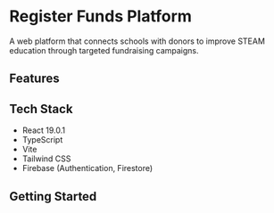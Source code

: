 # Register Funds Platform

A web platform that connects schools with donors to improve STEAM education through targeted fundraising campaigns.

## Features


## Tech Stack

- React 19.0.1
- TypeScript
- Vite
- Tailwind CSS
- Firebase (Authentication, Firestore)

## Getting Started
